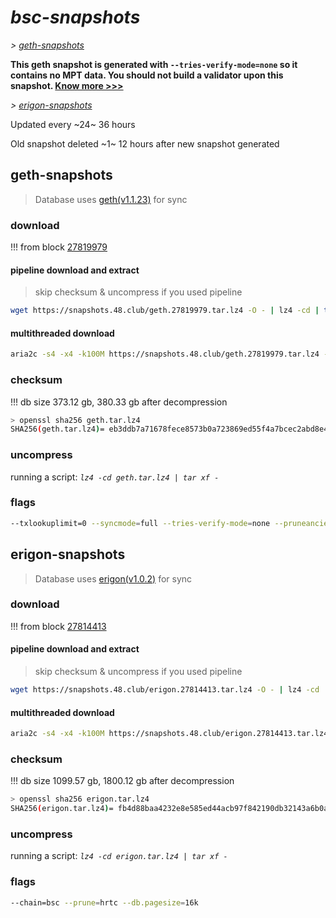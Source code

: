 # *bsc-snapshots*


*\> [geth-snapshots](#geth-snapshots)*

**This geth snapshot is generated with `--tries-verify-mode=none` so it contains no MPT data. You should not build a validator upon this snapshot. [Know more >>>](https://github.com/bnb-chain/bsc/pull/926)**

*\> [erigon-snapshots](#erigon-snapshots)*

Updated every ~24~ 36 hours

Old snapshot deleted ~1~ 12 hours after new snapshot generated

## geth-snapshots


> Database uses [geth(v1.1.23)](https://github.com/bnb-chain/bsc/releases/tag/v1.1.23) for sync


### download

<!-- begin_geth -->

!!! from block [27819979](https://bscscan.com/block/27819979)

#### pipeline download and extract
> skip checksum & uncompress if you used pipeline
```bash
wget https://snapshots.48.club/geth.27819979.tar.lz4 -O - | lz4 -cd | tar xf -
```

#### multithreaded download

```bash
aria2c -s4 -x4 -k100M https://snapshots.48.club/geth.27819979.tar.lz4 -o geth.tar.lz4
```


### checksum

!!! db size 373.12 gb, 380.33 gb after decompression
```bash
> openssl sha256 geth.tar.lz4
SHA256(geth.tar.lz4)= eb3ddb7a71678fece8573b0a723869ed55f4a7bcec2abd8e4ec9587de08049f4
```

<!-- end_geth -->

### uncompress


running a script: _`lz4 -cd geth.tar.lz4 | tar xf -`_


### flags


```bash
--txlookuplimit=0 --syncmode=full --tries-verify-mode=none --pruneancient=true --diffblock=5000
```


## erigon-snapshots


> Database uses [erigon(v1.0.2)](https://github.com/node-real/bsc-erigon/releases/tag/v1.0.2) for sync


### download

<!-- begin_erigon -->

!!! from block [27814413](https://bscscan.com/block/27814413)

#### pipeline download and extract
> skip checksum & uncompress if you used pipeline
```bash
wget https://snapshots.48.club/erigon.27814413.tar.lz4 -O - | lz4 -cd | tar xf -
```

#### multithreaded download

```bash
aria2c -s4 -x4 -k100M https://snapshots.48.club/erigon.27814413.tar.lz4 -o erigon.tar.lz4
```


### checksum

!!! db size 1099.57 gb, 1800.12 gb after decompression
```bash
> openssl sha256 erigon.tar.lz4
SHA256(erigon.tar.lz4)= fb4d88baa4232e8e585ed44acb97f842190db32143a6b0a9e3442ea11d37acd1
```

<!-- end_erigon -->


### uncompress


running a script: _`lz4 -cd erigon.tar.lz4 | tar xf -`_


### flags


```bash
--chain=bsc --prune=hrtc --db.pagesize=16k
```
